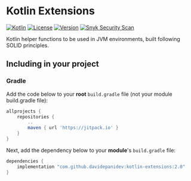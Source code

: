 # Kotlin Extensions

[![Kotlin](https://img.shields.io/badge/kotlin-1.7.10-blue.svg?logo=kotlin)](http://kotlinlang.org)
[![License](https://img.shields.io/github/license/davidepanidev/kotlin-extensions?color=orange)]()
[![Version](https://img.shields.io/jitpack/version/com.github.davidepanidev/kotlin-extensions?color=red&label=JitPack)](https://jitpack.io/#davidepanidev/kotlin-extensions)
[![Snyk Security Scan](https://img.shields.io/snyk/vulnerabilities/github/davidepanidev/kotlin-extensions)](https://snyk.io/test/github/davidepanidev/kotlin-extensions)

Kotlin helper functions to be used in JVM environments, built following SOLID principles.


## Including in your project

### Gradle
Add the code below to your **root** `build.gradle` file (not your module build.gradle file):
```gradle
allprojects {
    repositories {
        ..
        maven { url 'https://jitpack.io' }
    }
}
```

Next, add the dependency below to your **module**'s `build.gradle` file:

```gradle
dependencies {
    implementation "com.github.davidepanidev:kotlin-extensions:2.0"
}
```
